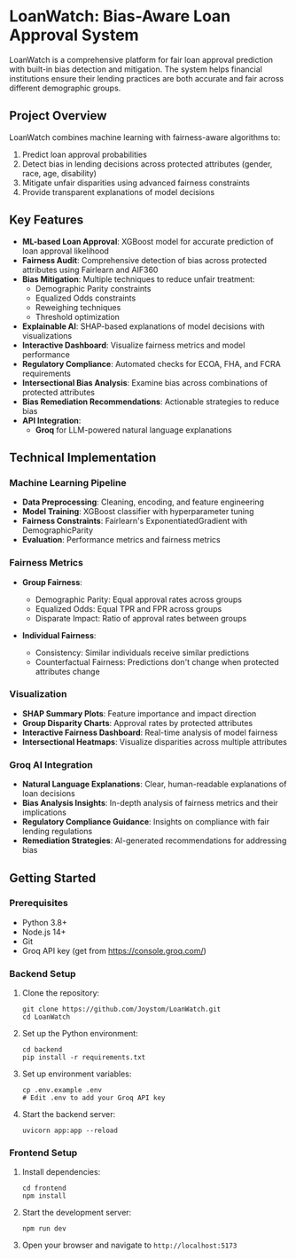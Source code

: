 # LoanWatch: Bias-Aware Loan Approval System

LoanWatch is a comprehensive platform for fair loan approval prediction with built-in bias detection and mitigation. The system helps financial institutions ensure their lending practices are both accurate and fair across different demographic groups.

## Project Overview

LoanWatch combines machine learning with fairness-aware algorithms to:

1. Predict loan approval probabilities
2. Detect bias in lending decisions across protected attributes (gender, race, age, disability)
3. Mitigate unfair disparities using advanced fairness constraints
4. Provide transparent explanations of model decisions

## Key Features

- **ML-based Loan Approval**: XGBoost model for accurate prediction of loan approval likelihood
- **Fairness Audit**: Comprehensive detection of bias across protected attributes using Fairlearn and AIF360
- **Bias Mitigation**: Multiple techniques to reduce unfair treatment:
  - Demographic Parity constraints
  - Equalized Odds constraints
  - Reweighing techniques
  - Threshold optimization
- **Explainable AI**: SHAP-based explanations of model decisions with visualizations
- **Interactive Dashboard**: Visualize fairness metrics and model performance
- **Regulatory Compliance**: Automated checks for ECOA, FHA, and FCRA requirements
- **Intersectional Bias Analysis**: Examine bias across combinations of protected attributes
- **Bias Remediation Recommendations**: Actionable strategies to reduce bias
- **API Integration**: 
  - **Groq** for LLM-powered natural language explanations

## Technical Implementation

### Machine Learning Pipeline

- **Data Preprocessing**: Cleaning, encoding, and feature engineering
- **Model Training**: XGBoost classifier with hyperparameter tuning
- **Fairness Constraints**: Fairlearn's ExponentiatedGradient with DemographicParity
- **Evaluation**: Performance metrics and fairness metrics

### Fairness Metrics

- **Group Fairness**:
  - Demographic Parity: Equal approval rates across groups
  - Equalized Odds: Equal TPR and FPR across groups
  - Disparate Impact: Ratio of approval rates between groups
  
- **Individual Fairness**:
  - Consistency: Similar individuals receive similar predictions
  - Counterfactual Fairness: Predictions don't change when protected attributes change

### Visualization

- **SHAP Summary Plots**: Feature importance and impact direction
- **Group Disparity Charts**: Approval rates by protected attributes
- **Interactive Fairness Dashboard**: Real-time analysis of model fairness
- **Intersectional Heatmaps**: Visualize disparities across multiple attributes

### Groq AI Integration

- **Natural Language Explanations**: Clear, human-readable explanations of loan decisions
- **Bias Analysis Insights**: In-depth analysis of fairness metrics and their implications
- **Regulatory Compliance Guidance**: Insights on compliance with fair lending regulations
- **Remediation Strategies**: AI-generated recommendations for addressing bias

## Getting Started

### Prerequisites

- Python 3.8+
- Node.js 14+
- Git
- Groq API key (get from https://console.groq.com/)

### Backend Setup

1. Clone the repository:
   ```
   git clone https://github.com/Joystom/LoanWatch.git
   cd LoanWatch
   ```

2. Set up the Python environment:
   ```
   cd backend
   pip install -r requirements.txt
   ```

3. Set up environment variables:
   ```
   cp .env.example .env
   # Edit .env to add your Groq API key
   ```

4. Start the backend server:
   ```
   uvicorn app:app --reload
   ```

### Frontend Setup

1. Install dependencies:
   ```
   cd frontend
   npm install
   ```

2. Start the development server:
   ```
   npm run dev
   ```

3. Open your browser and navigate to `http://localhost:5173`
